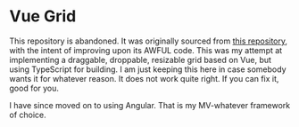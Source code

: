 # Vue Grid

This repository is abandoned. It was originally sourced from
[this repository](https://github.com/jbaysolutions/vue-grid-layout),
with the intent of improving upon its AWFUL code. This was my attempt at
implementing a draggable, droppable, resizable grid based on Vue, but using
TypeScript for building. I am just keeping this here in case somebody wants
it for whatever reason. It does not work quite right. If you can fix it,
good for you.

I have since moved on to using Angular. That is my MV-whatever framework of choice.